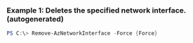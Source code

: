 ### Example 1: Deletes the specified network interface. (autogenerated)
```powershell
PS C:\> Remove-AzNetworkInterface -Force {Force}
```


